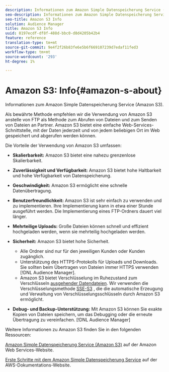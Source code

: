 ```yaml
---
description: Informationen zum Amazon Simple Datenspeicherung Service (Amazon S3).
seo-description: Informationen zum Amazon Simple Datenspeicherung Service (Amazon S3).
seo-title: Amazon S3 Info
solution: Audience Manager
title: Amazon S3 Info
uuid: 8197ecdf-df8f-488d-bbc0-d8d4205b42b4
feature: reference
translation-type: tm+mt
source-git-commit: 9e4f2f26b83fe6e5b6f669107239d7edaf11fed3
workflow-type: tm+mt
source-wordcount: '293'
ht-degree: 1%

---
```



# Amazon S3: Info{#amazon-s-about}

Informationen zum Amazon Simple Datenspeicherung Service (Amazon S3).

Als bewährte Methode empfehlen wir die Verwendung von Amazon S3 anstelle von FTP als Methode zum Abrufen von Dateien und zum Senden von Dateien an Partner. Amazon S3 bietet eine einfache Web-Services-Schnittstelle, mit der Daten jederzeit und von jedem beliebigen Ort im Web gespeichert und abgerufen werden können.

Die Vorteile der Verwendung von Amazon S3 umfassen:

* **Skalierbarkeit:** Amazon S3 bietet eine nahezu grenzenlose Skalierbarkeit.
* **Zuverlässigkeit und Verfügbarkeit:** Amazon S3 bietet hohe Haltbarkeit und hohe Verfügbarkeit von Datenspeicherung.
* **Geschwindigkeit:** Amazon S3 ermöglicht eine schnelle Datenübertragung.
* **Benutzerfreundlichkeit:** Amazon S3 ist sehr einfach zu verwenden und zu implementieren. Ihre Implementierung kann in etwa einer Stunde ausgeführt werden. Die Implementierung eines FTP-Ordners dauert viel länger.
* **Mehrteilige Uploads:** Große Dateien können schnell und effizient hochgeladen werden, wenn sie mehrteilig hochgeladen werden.
* **Sicherheit:** Amazon S3 bietet hohe Sicherheit.

   * Alle Ordner sind nur für den jeweiligen Kunden oder Kunden zugänglich.
   * Unterstützung des HTTPS-Protokolls für Uploads und Downloads. Sie sollten beim Übertragen von Dateien immer HTTPS verwenden [!DNL Audience Manager].
   * Amazon S3 bietet Verschlüsselung im Ruhezustand zum Verschlüsseln [ausgehender Datendateien](../integration/receiving-audience-data/batch-outbound-transfers/outbound-file-name-contents.md). Wir verwenden die Verschlüsselungsmethode [SSE-S3](https://docs.aws.amazon.com/AmazonS3/latest/dev/serv-side-encryption.html) , die die automatische Erzeugung und Verwaltung von Verschlüsselungsschlüsseln durch Amazon S3 ermöglicht.

* **Debug- und Backup-Unterstützung:** Mit Amazon S3 können Sie exakte Kopien von Dateien speichern, um das Debugging oder die erneute Übertragung zu vereinfachen. [!DNL Audience Manager]

Weitere Informationen zu Amazon S3 finden Sie in den folgenden Ressourcen:

[Amazon Simple Datenspeicherung Service (Amazon S3)](https://aws.amazon.com/s3/) auf der Amazon Web Services-Website.

[Erste Schritte mit dem Amazon Simple Datenspeicherung Service](https://docs.aws.amazon.com/AmazonS3/latest/gsg/GetStartedWithS3.html) auf der AWS-Dokumentations-Website.
